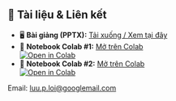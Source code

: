 ## 📎 Tài liệu & Liên kết

- 🖥️ **Bài giảng (PPTX):** [Tải xuống / Xem tại đây]([LINK_PPTX](https://docs.google.com/presentation/d/1cc8zC95dhKWMAQm75K-cX9exWVtSFDdP/edit?usp=sharing&ouid=114496420157824171878&rtpof=true&sd=true))
- 🚀 **Notebook Colab #1:** [Mở trên Colab]([LINK_COLAB_1](https://colab.research.google.com/assets/colab-badge.svg)](https://colab.research.google.com/drive/1Gl0q-Bsdq04qxsyNesZH9sWWAKDKj_cD?usp=sharing))  
  [![Open in Colab](https://colab.research.google.com/assets/colab-badge.svg)](https://colab.research.google.com/drive/1Gl0q-Bsdq04qxsyNesZH9sWWAKDKj_cD?usp=sharing)
- 🚀 **Notebook Colab #2:** [Mở trên Colab]([LINK_COLAB_2]([https://colab.research.google.com/assets/colab-badge.svg)](https://colab.research.google.com/drive/1Gl0q-Bsdq04qxsyNesZH9sWWAKDKj_cD?usp=sharing)](https://colab.research.google.com/drive/1v_m_roHo4sTy95-xCATrJfRG61NBf3kq?usp=sharing))  
  [![Open in Colab]([https://colab.research.google.com/assets/colab-badge.svg)]([https://colab.research.google.com/drive/1Gl0q-Bsdq04qxsyNesZH9sWWAKDKj_cD?usp=sharing](https://colab.research.google.com/drive/1v_m_roHo4sTy95-xCATrJfRG61NBf3kq?usp=sharing)](https://colab.research.google.com/drive/1v_m_roHo4sTy95-xCATrJfRG61NBf3kq?usp=sharing))

Email: luu.p.loi@googlemail.com
